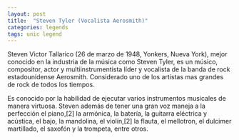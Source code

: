 ```yaml
---
layout: post
title:  "Steven Tyler (Vocalista Aerosmith)" 
categories: legends
tags: unic legend
---
```

 
Steven Victor Tallarico (26 de marzo de 1948, Yonkers, Nueva York), mejor conocido en la industria de la música como Steven Tyler, es un músico, compositor, actor y multiinstrumentista líder y vocalista de la banda de rock estadounidense Aerosmith. Considerado uno de los artistas mas grandes de rock de todos los tiempos.

Es conocido por la habilidad de ejecutar varios instrumentos musicales de manera virtuosa. Steven además de tener una gran voz maneja a la perfección el piano,[2] la armónica, la batería, la guitarra eléctrica y acústica, el bajo, la mandolina, el violín,[2] la flauta, el mellotron, el dulcimer martillado, el saxofón y la trompeta, entre otros.
